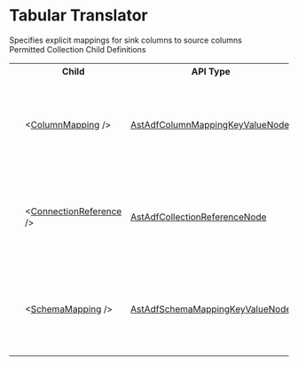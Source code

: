 # Tabular Translator

<div class="LanguageSummary"><div class ="SummaryItem">Specifies explicit mappings for sink columns to source columns</div></div><div class="SchemaBindingGroup"><div class="SchemaBindingGroupHeader">Permitted Collection Child Definitions</div><table id="SchemaBindingList" class="SchemaBindingList"><tbody><tr><th class="SchemaBindingIconColumnHeader">&nbsp;</th><th class="SchemaBindingNameColumnHeader">Child</th><th class="SchemaBindingTypeColumnHeader">API Type</th><th class="SchemaBindingSummaryColumnHeader">Description</th></tr><tr class="cd0"><td class="SchemaBindingIcon"><div class="NotRequired" /></td><td class="SchemaBindingName"><span class="punc">&lt;</span><a href=../api-reference/Varigence.Languages.Biml.DataFactory.AstAdfColumnMappingKeyValueNode.html">ColumnMapping</a><span class="punc"> /&gt;</span></td><td class="SchemaBindingType"><a href="Varigence.Languages.Biml.DataFactory.AstAdfColumnMappingKeyValueNode.html">AstAdfColumnMappingKeyValueNode</a></td><td class="SchemaBindingSummary">Name property specifies the explicit column mapping for copy activities.</td></tr><tr class="cd1"><td class="SchemaBindingIcon"><div class="NotRequired" /></td><td class="SchemaBindingName"><span class="punc">&lt;</span><a href=../api-reference/Varigence.Languages.Biml.DataFactory.AstAdfCollectionReferenceNode.html">ConnectionReference</a><span class="punc"> /&gt;</span></td><td class="SchemaBindingType"><a href="Varigence.Languages.Biml.DataFactory.AstAdfCollectionReferenceNode.html">AstAdfCollectionReferenceNode</a></td><td class="SchemaBindingSummary">Name property specifies the explicit column mapping for copy activities.</td></tr><tr class="cd0"><td class="SchemaBindingIcon"><div class="NotRequired" /></td><td class="SchemaBindingName"><span class="punc">&lt;</span><a href=../api-reference/Varigence.Languages.Biml.DataFactory.AstAdfSchemaMappingKeyValueNode.html">SchemaMapping</a><span class="punc"> /&gt;</span></td><td class="SchemaBindingType"><a href="Varigence.Languages.Biml.DataFactory.AstAdfSchemaMappingKeyValueNode.html">AstAdfSchemaMappingKeyValueNode</a></td><td class="SchemaBindingSummary">Name property specifies the explicit column mapping for copy activities.</td></tr></tbody></table></div>